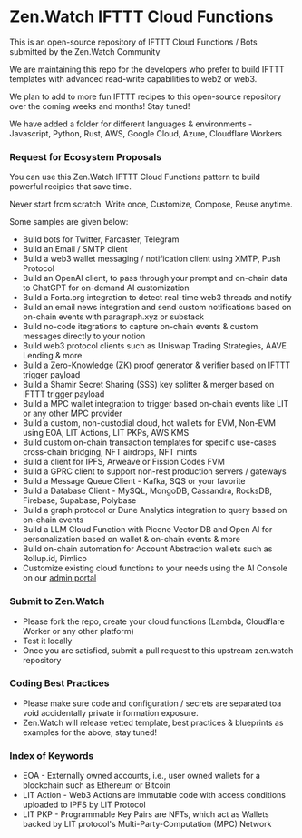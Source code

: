 # Zen.Watch IFTTT Cloud Functions
This is an open-source repository of IFTTT Cloud Functions / Bots submitted by the Zen.Watch Community

We are maintaining this repo for the developers who prefer to build IFTTT templates with advanced read-write capabilities to web2 or web3.

We plan to add to more fun IFTTT recipes to this open-source repository over the coming weeks and months! Stay tuned!

We have added a folder for different languages & environments - Javascript, Python, Rust, AWS, Google Cloud, Azure, Cloudflare Workers

### Request for Ecosystem Proposals
You can use this Zen.Watch IFTTT Cloud Functions pattern to build powerful recipies that save time. 

Never start from scratch. Write once, Customize, Compose, Reuse anytime.

Some samples are given below: 

- Build bots for Twitter, Farcaster, Telegram
- Build an Email / SMTP client 
- Build a web3 wallet messaging / notification client using XMTP, Push Protocol
- Build an OpenAI client, to pass through your prompt and on-chain data to ChatGPT for on-demand AI customization
- Build a Forta.org integration to detect real-time web3 threads and notify 
- Build an email news integration and send custom notifications based on on-chain events with paragraph.xyz or substack
- Build no-code itegrations to capture on-chain events & custom messages directly to your notion
- Build web3 protocol clients such as Uniswap Trading Strategies, AAVE Lending & more
- Build a Zero-Knowledge (ZK) proof generator & verifier based on IFTTT trigger payload
- Build a Shamir Secret Sharing (SSS) key splitter & merger based on IFTTT trigger payload
- Build a MPC wallet integration to trigger based on-chain events like LIT or any other MPC provider
- Build a custom, non-custodial cloud, hot wallets for EVM, Non-EVM using EOA, LIT Actions, LIT PKPs, AWS KMS
- Build custom on-chain transaction templates for specific use-cases cross-chain bridging, NFT airdrops, NFT mints
- Build a client for IPFS, Arweave or Fission Codes FVM
- Build a GPRC client to support non-rest production servers / gateways
- Build a Message Queue Client - Kafka, SQS or your favorite
- Build a Database Client - MySQL, MongoDB, Cassandra, RocksDB, Firebase, Supabase, Polybase 
- Build a graph protocol or Dune Analytics integration to query based on on-chain events
- Build a LLM Cloud Function with Picone Vector DB and Open AI for personalization based on wallet & on-chain events & more
- Build on-chain automation for Account Abstraction wallets such as Rollup.id, Pimlico
- Customize existing cloud functions to your needs using the AI Console on our [admin portal](https://admin.zen.watch)

### Submit to Zen.Watch
- Please fork the repo, create your cloud functions (Lambda, Cloudflare Worker or any other platform)
- Test it locally
- Once you are satisfied, submit a pull request to this upstream zen.watch repository

### Coding Best Practices
- Please make sure code and configuration / secrets are separated toa void accidentally private information exposure. 
- Zen.Watch will release vetted template, best practices & blueprints as examples for the above, stay tuned!

### Index of Keywords
- EOA - Externally owned accounts, i.e., user owned wallets for a blockchain such as Ethereum or Bitcoin
- LIT Action - Web3 Actions are immutable code with access conditions uploaded to IPFS by LIT Protocol
- LIT PKP - Programmable Key Pairs are NFTs, which act as Wallets backed by LIT protocol's Multi-Party-Computation (MPC) Network
